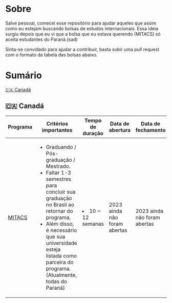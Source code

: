 # Sobre
Salve pessoal, comecei esse repositório para ajudar aqueles que assim como eu estejam buscando bolsas de estudos internacionais. 
Essa ideia surgiu depois que eu vi que a bolsa que eu estava querendo (MITACS) só aceita estudantes do Paraná.(sad)

Sinta-se convidado para ajudar a contribuir, basta subir uma pull request com o formato da tabela das bolsas abaixo. 

# Sumário
<a href="#-canadá"> 🇨🇦 Canadá  </a>

## 🇨🇦 Canadá 
<table role="table">
<thead>
<tr>
<th>Programa</th>
<th>Critérios importantes</th>
<th>Tempo de duração</th>
<th>Data de abertura</th>
<th>Data de fechamento</th>
<th>Cursos elegíveis</th>
</tr>
</thead>
<tbody>
<tr>
<td><a href="https://globalink.mitacs.ca/#/student/application/welcome" target="_BLANK"> MITACS</a></td>
<td>
<ul>
<li>Graduando / Pós-graduação / Mestrado. </l1>
<li>Faltar 1-3 semestres para concluir sua graduação no Brasil ao retornar do programa. </l1>
<li>Além disso, é necessário que sua universidade esteja listada como parceira do programa. (Atualmente, todas do Paraná)</li>

</ul> </td>
<td><li>10 ~ 12 semanas</td>
<td>2023 ainda não foram abertas</td>
<td>2023 ainda não foram abertas</td>
<td>Todas as áreas</td>
</tr>
</thead>
</table>
